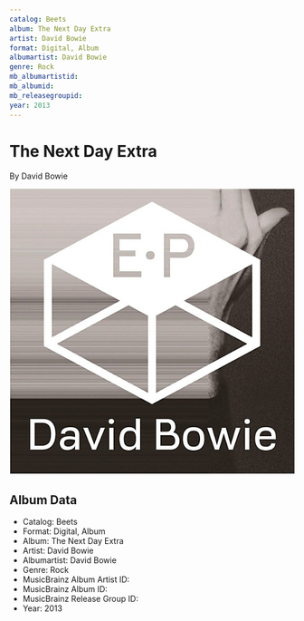 ```yaml
---
catalog: Beets
album: The Next Day Extra
artist: David Bowie
format: Digital, Album
albumartist: David Bowie
genre: Rock
mb_albumartistid: 
mb_albumid: 
mb_releasegroupid: 
year: 2013
---
```


# The Next Day Extra

By David Bowie

![](../../assets/beetscovers/David_Bowie-The_Next_Day_Extra.jpg)

## Album Data

- Catalog: Beets
- Format: Digital, Album
- Album: The Next Day Extra
- Artist: David Bowie
- Albumartist: David Bowie
- Genre: Rock
- MusicBrainz Album Artist ID: 
- MusicBrainz Album ID: 
- MusicBrainz Release Group ID: 
- Year: 2013


